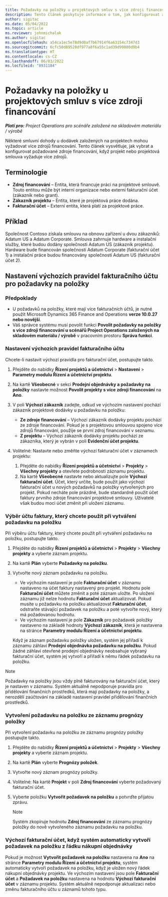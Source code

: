 ```yaml
---
title: Požadavky na položky u projektových smluv s více zdroji financování
description: Tento článek poskytuje informace o tom, jak konfigurovat a používat požadavky na položky s více zdroji financování.
author: sigitac
ms.date: 05/04/2022
ms.topic: article
ms.reviewer: johnmichalak
ms.author: sigitac
ms.openlocfilehash: a54ca1ec5e78d9d0af7b67914f6a63154c7347d3
ms.sourcegitcommit: 6cfc50d89528df977a8f6a55c1ad39d99800d9b4
ms.translationtype: HT
ms.contentlocale: cs-CZ
ms.lasthandoff: 06/03/2022
ms.locfileid: "8931184"
---
```

# <a name="item-requirements-for-project-contracts-with-multiple-funding-sources"></a>Požadavky na položky u projektových smluv s více zdroji financování

_**Platí pro:** Project Operations pro scénáře založené na skladovém materiálu / výrobě_

Některé smluvní dohody u dodávek založených na projektech mohou vyžadovat více zdrojů financování. Tento článek vysvětluje, jak vybrat a konfigurovat požadované zdroje financování, když projekt nebo projektová smlouva vyžaduje více zdrojů.

## <a name="terminology"></a>Terminologie

- **Zdroj financování** – Entita, která financuje práci na projektové smlouvě. Touto entitou může být interní organizace nebo externí fakturační účet (zákazník nebo grant).
- **Zákazník projektu** – Entita, které je projektová práce dodána.
- **Fakturační účet** – Externí entita, která platí za projektové práce.

## <a name="example"></a>Příklad

Společnost Contoso získala smlouvu na obnovu zařízení u dvou zákazníků: Adatum US a Adatum Corporate. Smlouva zahrnuje hardware a instalační služby, které budou dodány společnosti Adatum US (zákazník projektu). Hardware bude financován společností Adatum Corporate (fakturační účet 1) a instalační práce budou financovány společností Adatum US (fakturační účet 2).

## <a name="set-up-invoice-account-defaulting-rules-for-item-requirements"></a>Nastavení výchozích pravidel fakturačního účtu pro požadavky na položky

### <a name="prerequisites"></a>Předpoklady

- U požadavků na položky, které mají více fakturačních účtů, je nutné použít Microsoft Dynamics 365 Finance and Operations **verze 10.0.27 nebo novější**.
- Váš správce systému musí povolit funkci **Povolit požadavky na položky s více zdroji financování u scénářů Project Operations založených na skladovém materiálu / výrobě** v pracovním prostoru **Správa funkcí**.

### <a name="set-up-the-invoice-account-defaulting-rules"></a>Nastavení výchozích pravidel fakturačního účtu

Chcete-li nastavit výchozí pravidla pro fakturační účet, postupujte takto.

1. Přejděte do nabídky **Řízení projektů a účetnictví** \> **Nastavení** \> **Parametry modulu Řízení a účetnictví projektu**.
1. Na kartě **Všeobecné** v sekci **Prodejní objednávky a požadavky na položky** nastavte možnost **Povolit projekty s více zdroji financování** na **Ano**.
1. V poli **Výchozí zákazník** zadejte, odkud ve výchozím nastavení pochází zákazník projektové dodávky u požadavku na položku:

    - **Ze zdroje financování** – Výchozí zákazník dodávky projektu pochází ze zdroje financování. Pokud je s projektovou smlouvou spojeno více zdrojů financování, použije se první zdroj financování v seznamu.
    - **Z projektu** – Výchozí zákazník dodávky projektu pochází ze zákazníka, který je vybrán v poli **Evidenční účet projektu**.

1. Volitelné: Nastavte nebo změňte výchozí fakturační účet v záznamech projektu:

    1. Přejděte do nabídky **Řízení projektů a účetnictví** \> **Projekty** \> **Všechny projekty** a otevřete podrobnosti záznamu projektu.
    2. Na kartě **Všeobecné** nastavte nebo aktualizujte pole **Výchozí fakturační účet**. Účet, který určíte, bude použit jako výchozí fakturační účet u nových požadavků na položky vytvořených pro projekt. Pokud necháte pole prázdné, bude standardně použit účet faktury prvního zdroje financování projektové smlouvy. Uživatelé však budou moci účet změnit při uložení záznamu.

### <a name="select-the-invoice-account-to-use-when-you-create-an-item-requirement"></a>Výběr účtu faktury, který chcete použít při vytváření požadavku na položku

Při výběru účtu faktury, který chcete použít při vytváření požadavku na položku, postupujte takto.

1. Přejděte do nabídky **Řízení projektů a účetnictví** \> **Projekty** \> **Všechny projekty** a vyberte záznam projektu.
1. Na kartě **Plán** vyberte **Požadavky na položku**.
1. Vytvořte nový záznam požadavku na položku.

    - Ve výchozím nastavení je pole **Fakturační účet** v záznamu nastaveno na účet faktury nastavený pro projekt. Hodnotu pole **Fakturační účet** můžete změnit a poté záznam uložte. Po uložení záznamu již nelze hodnotu **Fakturační účet** aktualizovat. Pokud musíte u požadavku na položku aktualizovat **Fakturační účet**, odstraňte stávající požadavek na položku a poté vytvořte nový, který má požadovanou hodnotu.
    - Ve výchozím nastavení je pole **Zákazník** pro požadavek položky nastaveno na základě hodnoty **Výchozí zákazník**, která je nastavena na stránce **Parametry modulu Řízení a účetnictví projektu**.

    Když je záznam požadavku položky uložen, systém jej přiřadí k záznamu záhlaví **Prodejní objednávka požadavku na položku**. Pokud žádné záhlaví otevřené prodejní objednávky neobsahuje vybraný fakturační účet, systém jej vytvoří a přiřadí k němu řádek požadavku na položku.

> [!NOTE]
> Požadavky na položky jsou vždy plně fakturovány na fakturační účet, který je nastaven v záznamu. Systém aktuálně nepodporuje pravidla pro přidělování finančních prostředků, která mají požadavky na položky, a nerozdělí zaúčtování na základě nastavení pravidel přidělování finančních prostředků.

### <a name="create-an-item-requirement-from-an-item-forecast-record"></a>Vytvoření požadavku na položku ze záznamu prognózy položky

Při vytvoření požadavku na položku ze záznamu prognózy položky postupujte takto.

1. Přejděte do nabídky **Řízení projektů a účetnictví** \> **Projekty** \> **Všechny projekty** a vyberte záznam projektu.
1. Na kartě **Plán** vyberte **Prognózy položek**.
1. Vytvořte nový záznam prognózy položky.
1. Volitelné: Na kartě **Projekt** v poli **Zdroj financování** vyberte požadovaný fakturační účet.
1. Vyberte položku **Vytvořit požadavek na položku** a potvrďte přijatou zprávu.

    > [!NOTE]
    > Systém zkopíruje hodnotu **Zdroj financování** ze záznamu prognózy položky do nově vytvořeného záznamu požadavku na položku.

### <a name="default-invoice-account-when-the-system-automatically-creates-an-item-requirement-from-a-purchase-order-line"></a>Výchozí fakturační účet, když systém automaticky vytvoří požadavek na položku z řádku nákupní objednávky

Pokud je možnost **Vytvořit požadavek na položku** nastavena na **Ano** na stránce **Parametry modulu Řízení a účetnictví projektu**, systém automaticky vytvoří požadavek na položku, když je uložen nový řádek nákupní objednávky projektu. Ve výchozím nastavení jsou pole **Fakturační účet** a **Požadavek na položku** nastavena na hodnotu **Výchozí fakturační účet** v záznamu projektu. Systém aktuálně nepodporuje aktualizaci nebo změnu fakturačního účtu u záznamů tohoto typu.
